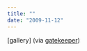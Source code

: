 ```yaml
---
title: ""
date: "2009-11-12"
---
```


\[gallery\] (via [gatekeeper](http://gatekeeper.tumblr.com/))

